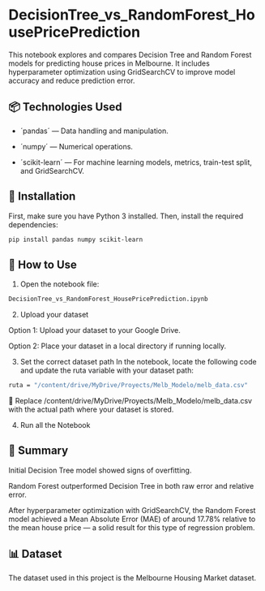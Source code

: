 # DecisionTree_vs_RandomForest_HousePricePrediction
This notebook explores and compares Decision Tree and Random Forest models for predicting house prices in Melbourne. It includes hyperparameter optimization using GridSearchCV to improve model accuracy and reduce prediction error.

## 📦 Technologies Used
- ´pandas´ — Data handling and manipulation.

- ´numpy´ — Numerical operations.

- ´scikit-learn´ — For machine learning models, metrics, train-test split, and GridSearchCV.
  
## 📜 Installation

First, make sure you have Python 3 installed. Then, install the required dependencies:

```bash
pip install pandas numpy scikit-learn
```

## 🚀 How to Use
1. Open the notebook file:
```bash
DecisionTree_vs_RandomForest_HousePricePrediction.ipynb
```

2. Upload your dataset

Option 1: Upload your dataset to your Google Drive.

Option 2: Place your dataset in a local directory if running locally.

3. Set the correct dataset path
In the notebook, locate the following code and update the ruta variable with your dataset path:
```bash
ruta = "/content/drive/MyDrive/Proyects/Melb_Modelo/melb_data.csv"
```
📌 Replace /content/drive/MyDrive/Proyects/Melb_Modelo/melb_data.csv with the actual path where your dataset is stored.

4. Run all the Notebook

## 🎯 Summary
Initial Decision Tree model showed signs of overfitting.

Random Forest outperformed Decision Tree in both raw error and relative error.

After hyperparameter optimization with GridSearchCV, the Random Forest model achieved a Mean Absolute Error (MAE) of around 17.78% relative to the mean house price — a solid result for this type of regression problem.

## 📊 Dataset
The dataset used in this project is the Melbourne Housing Market dataset.
